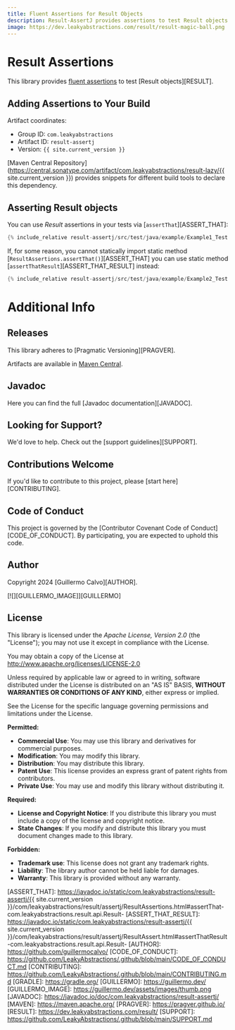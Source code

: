```yaml
---
title: Fluent Assertions for Result Objects
description: Result-AssertJ provides assertions to test Result objects
image: https://dev.leakyabstractions.com/result/result-magic-ball.png
---
```


# Result Assertions

This library provides [fluent assertions][ASSERTJ] to test [Result objects][RESULT].


## Adding Assertions to Your Build

Artifact coordinates:

- Group ID: `com.leakyabstractions`
- Artifact ID: `result-assertj`
- Version: `{{ site.current_version }}`

[Maven Central Repository](https://central.sonatype.com/artifact/com.leakyabstractions/result-lazy/{{ site.current_version }})
provides snippets for different build tools to declare this dependency.


## Asserting Result objects

You can use _Result_ assertions in your tests via [`assertThat`][ASSERT_THAT]:

```java
{% include_relative result-assertj/src/test/java/example/Example1_Test.java %}
```

If, for some reason, you cannot statically import static method [`ResultAssertions.assertThat()`][ASSERT_THAT] you can
use static method [`assertThatResult`][ASSERT_THAT_RESULT] instead:

```java
{% include_relative result-assertj/src/test/java/example/Example2_Test.java %}
```


# Additional Info

## Releases

This library adheres to [Pragmatic Versioning][PRAGVER].

Artifacts are available in [Maven Central][ARTIFACTS].


## Javadoc

Here you can find the full [Javadoc documentation][JAVADOC].


## Looking for Support?

We'd love to help. Check out the [support guidelines][SUPPORT].


## Contributions Welcome

If you'd like to contribute to this project, please [start here][CONTRIBUTING].


## Code of Conduct

This project is governed by the [Contributor Covenant Code of Conduct][CODE_OF_CONDUCT].
By participating, you are expected to uphold this code.


## Author

Copyright 2024 [Guillermo Calvo][AUTHOR].

[![][GUILLERMO_IMAGE]][GUILLERMO]


## License

This library is licensed under the *Apache License, Version 2.0* (the "License");
you may not use it except in compliance with the License.

You may obtain a copy of the License at <http://www.apache.org/licenses/LICENSE-2.0>

Unless required by applicable law or agreed to in writing, software distributed under the License
is distributed on an "AS IS" BASIS, **WITHOUT WARRANTIES OR CONDITIONS OF ANY KIND**, either express or implied.

See the License for the specific language governing permissions and limitations under the License.


**Permitted:**

- **Commercial Use**: You may use this library and derivatives for commercial purposes.
- **Modification**: You may modify this library.
- **Distribution**: You may distribute this library.
- **Patent Use**: This license provides an express grant of patent rights from contributors.
- **Private Use**: You may use and modify this library without distributing it.

**Required:**

- **License and Copyright Notice**: If you distribute this library you must include a copy of the license and copyright
  notice.
- **State Changes**: If you modify and distribute this library you must document changes made to this library.

**Forbidden:**

- **Trademark use**: This license does not grant any trademark rights.
- **Liability**: The library author cannot be held liable for damages.
- **Warranty**: This library is provided without any warranty.


[ARTIFACTS]:                    https://search.maven.org/artifact/com.leakyabstractions/result-assertj/
[ASSERTJ]:                      https://assertj.github.io/doc/
[ASSERT_THAT]:                  https://javadoc.io/static/com.leakyabstractions/result-assertj/{{ site.current_version }}/com/leakyabstractions/result/assertj/ResultAssertions.html#assertThat-com.leakyabstractions.result.api.Result-
[ASSERT_THAT_RESULT]:           https://javadoc.io/static/com.leakyabstractions/result-assertj/{{ site.current_version }}/com/leakyabstractions/result/assertj/ResultAssert.html#assertThatResult-com.leakyabstractions.result.api.Result-
[AUTHOR]:                       https://github.com/guillermocalvo/
[CODE_OF_CONDUCT]:              https://github.com/LeakyAbstractions/.github/blob/main/CODE_OF_CONDUCT.md
[CONTRIBUTING]:                 https://github.com/LeakyAbstractions/.github/blob/main/CONTRIBUTING.md
[GRADLE]:                       https://gradle.org/
[GUILLERMO]:                    https://guillermo.dev/
[GUILLERMO_IMAGE]:              https://guillermo.dev/assets/images/thumb.png
[JAVADOC]:                      https://javadoc.io/doc/com.leakyabstractions/result-assertj/
[MAVEN]:                        https://maven.apache.org/
[PRAGVER]:                      https://pragver.github.io/
[RESULT]:                       https://dev.leakyabstractions.com/result/
[SUPPORT]:                      https://github.com/LeakyAbstractions/.github/blob/main/SUPPORT.md
